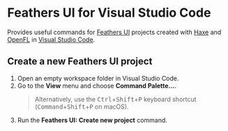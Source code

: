 # Feathers UI for Visual Studio Code

Provides useful commands for [Feathers UI](https://feathersui.com/) projects created with [Haxe](https://haxe.org/) and [OpenFL](https://openfl.org/) in [Visual Studio Code](https://code.visualstudio.com/).

## Create a new Feathers UI project

1. Open an empty workspace folder in Visual Studio Code.
1. Go to the **View** menu and choose **Command Palette…**.
   > Alternatively, use the <kbd>Ctrl</kbd>+<kbd>Shift</kbd>+<kbd>P</kbd> keyboard shortcut (<kbd>Command</kbd>+<kbd>Shift</kbd>+<kbd>P</kbd> on macOS).
1. Run the **Feathers UI: Create new project** command.
